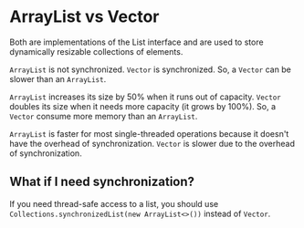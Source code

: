 # ArrayList vs Vector

Both are implementations of the List interface and
are used to store dynamically resizable collections
of elements.

`ArrayList` is not synchronized. `Vector` is synchronized.
So, a `Vector` can be slower than an `ArrayList`.

`ArrayList` increases its size by 50% when it runs 
out of capacity. `Vector` doubles its size when it
needs more capacity (it grows by 100%). So, a
`Vector` consume more memory than an `ArrayList`.

`ArrayList` is faster for most single-threaded 
operations because it doesn't have the overhead
of synchronization. `Vector` is slower due to 
the overhead of synchronization.

## What if I need synchronization?

If you need thread-safe access to a list, you
should use 
`Collections.synchronizedList(new ArrayList<>())`
instead of `Vector`.


